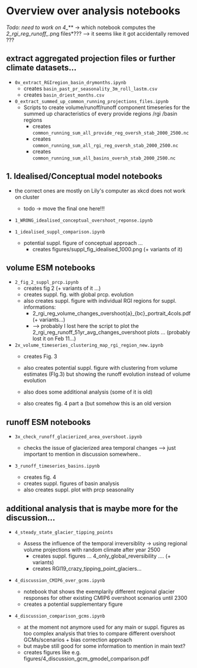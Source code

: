 # Overview over analysis notebooks

*Todo: need to work on 4_***
-> which notebook computes the *2_rgi_reg_runoff_*.png files*???
--> it seems like it got accidentally removed ??? 

## extract aggregated projection files or further climate datasets... 

- `0x_extract_RGIregion_basin_drymonths.ipynb`
    - creates `basin_past_pr_seasonality_3m_roll_lastm.csv`
    - creates `basin_driest_months.csv`
- `0_extract_summed_up_common_running_projections_files.ipynb`
    - Scripts to create volume/runoff/runoff component timeseries for the summed up characteristics of every provide regions /rgi /basin regions
        - creates `common_running_sum_all_provide_reg_oversh_stab_2000_2500.nc`
        - creates `common_running_sum_all_rgi_reg_oversh_stab_2000_2500.nc`
        - creates `common_running_sum_all_basins_oversh_stab_2000_2500.nc`

## 1. Idealised/Conceptual model notebooks
- the correct ones are mostly on Lily's computer as xkcd does not work on cluster
    - todo -> move the final one here!!!

- `1_WRONG_idealised_conceptual_overshoot_reponse.ipynb`

- `1_idealised_suppl_comparison.ipynb`
    - potential suppl. figure of conceptual approach ... 
        - creates figures/suppl_fig_idealised_1000.png (+ variants of it)
        
        
## volume ESM notebooks
  
- `2_fig_2_suppl_prcp.ipynb`
    - creates fig 2 (+ variants of it ...)
    - creates suppl. fig. with global prcp. evolution 
    - also creates suppl. figure with individual RGI regions for suppl. informations: 
        - 2_rgi_reg_volume_changes_overshoot{a}_{bc}_portrait_4cols.pdf (+ variants...)
        - --> probably I lost here the script to plot the 2_rgi_reg_runoff_51yr_avg_changes_overshoot plots ... (probably lost it on Feb 11...)
- `2x_volume_timeseries_clustering_map_rgi_region_new.ipynb`
    - creates Fig. 3
    - also creates potential suppl. figure with clustering from volume estimates (FIg.3) but showing the runoff evolution instead of volume evolution

    - also does some additional analysis (some of it is old)
    
    - also creates fig. 4 part a (but somehow this is an old version 

## runoff ESM notebooks 
- `3x_check_runoff_glacierized_area_overshoot.ipynb`
    - checks the issue of glacierized area temporal changes --> just important to mention in discussion somewhere.. 
   

- `3_runoff_timeseries_basins.ipynb`
    - creates fig. 4 
    - creates suppl. figures of basin analysis
    - also creates suppl. plot with prcp seasonality    


## additional analysis that is maybe more for the discussion... 
- `4_steady_state_glacier_tipping_points`
    - Assess the influence of the temporal irreversiblity -> using regional volume projections with random climate after year 2500 
        - creates suppl. figures ... 4_only_global_reversibility .... (+ variants)
        - creates RGI19_crazy_tipping_point_glaciers... 
        
- `4_discussion_CMIP6_over_gcms.ipynb`
    - notebook that shows the exemplarily different regional glacier responses for other existing CMIP6 overshoot scenarios until 2300
    - creates a potential supplementary figure 
    
    
- `4_discussion_comparison_gcms.ipynb`
    - at the moment not anymore used for any main or suppl. figures as too complex analysis that tries to compare different overshoot GCMs/scenarios + bias correction approach
    - but maybe still good for some information to mention in main text?
    - creates figures like e.g. figures/4_discussion_gcm_gmodel_comparison.pdf
        
        
